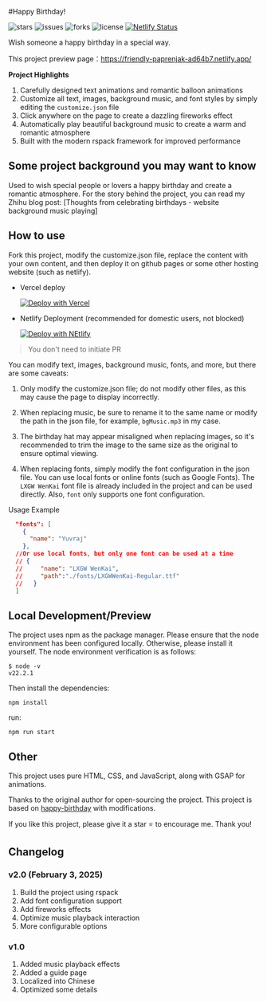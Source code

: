 #Happy Birthday!

<p>
<img src="https://img.shields.io/github/stars/abandon888/HappyBirthday" alt="stars" />
<img src="https://img.shields.io/github/issues/abandon888/HappyBirthday" alt="issues" />
<img src="https://img.shields.io/github/forks/abandon888/HappyBirthday" alt="forks" />
<img src="https://img.shields.io/github/license/abandon888/HappyBirthday" alt="license" />
<a href="https://app.netlify.com/sites/friendly-paprenjak-ad64b7/deploys"><img src="https://api.netlify.com/api/v1/badges/39d29171-f3b1-4172-932e-1f657058303a/deploy-status" alt="Netlify Status" /></a>
</p>

Wish someone a happy birthday in a special way.

This project preview page：<https://friendly-paprenjak-ad64b7.netlify.app/>

**Project Highlights**

1. Carefully designed text animations and romantic balloon animations
2. Customize all text, images, background music, and font styles by simply editing the `customize.json` file
3. Click anywhere on the page to create a dazzling fireworks effect
4. Automatically play beautiful background music to create a warm and romantic atmosphere
5. Built with the modern rspack framework for improved performance

## Some project background you may want to know

Used to wish special people or lovers a happy birthday and create a romantic atmosphere. For the story behind the project, you can read my Zhihu blog post: [Thoughts from celebrating birthdays - website background music playing]

## How to use

Fork this project, modify the customize.json file, replace the content with your own content, and then deploy it on github pages or some other hosting website (such as netlify).
- Vercel deploy

   [![Deploy with Vercel](https://vercel.com/button)](https://vercel.com/new/clone?repository-url=https%3A%2F%2Fgithub.com%2Fabandon888%2FHappyBirthday&project-name=happy-birthday)

- Netlify Deployment (recommended for domestic users, not blocked)

   [![Deploy with NEtlify](https://www.netlify.com/img/deploy/button.svg)](https://app.netlify.com/start/deploy?repository=https://github.com/abandon888/HappyBirthday)

> You don't need to initiate PR

You can modify text, images, background music, fonts, and more, but there are some caveats:

1. Only modify the customize.json file; do not modify other files, as this may cause the page to display incorrectly.

2. When replacing music, be sure to rename it to the same name or modify the path in the json file, for example, `bgMusic.mp3` in my case.

3. The birthday hat may appear misaligned when replacing images, so it's recommended to trim the image to the same size as the original to ensure optimal viewing.

4. When replacing fonts, simply modify the font configuration in the json file. You can use local fonts or online fonts (such as Google Fonts). The `LXGW WenKai` font file is already included in the project and can be used directly. Also, `font` only supports one font configuration.

Usage Example

  ```json
    "fonts": [
      {
        "name": "Yuvraj"
      },
    //Or use local fonts, but only one font can be used at a time
    // {
    //     "name": "LXGW WenKai",
    //     "path":"./fonts/LXGWWenKai-Regular.ttf"
    //   } 
    ]
  ```

## Local Development/Preview

The project uses npm as the package manager. Please ensure that the node environment has been configured locally. Otherwise, please install it yourself. The node environment verification is as follows:

```
$ node -v
v22.2.1
```

Then install the dependencies:

```
npm install
```

run:

```
npm run start
```

## Other

This project uses pure HTML, CSS, and JavaScript, along with GSAP for animations.

Thanks to the original author for open-sourcing the project. This project is based on [happy-birthday](https://github.com/faahim/happy-birthday) with modifications.

If you like this project, please give it a star ⭐ to encourage me. Thank you!

## Changelog

### v2.0 (February 3, 2025)

1. Build the project using rspack
2. Add font configuration support
3. Add fireworks effects
4. Optimize music playback interaction
5. More configurable options

### v1.0

1. Added music playback effects
2. Added a guide page
3. Localized into Chinese
4. Optimized some details
